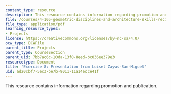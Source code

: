 ```yaml
---
content_type: resource
description: This resource contains information regarding promotion and publication.
file: /courses/4-105-geometric-disciplines-and-architecture-skills-reciprocal-methodologies-fall-2012/ad20cbf75ec3be7b901111a14ecce41f_MIT4_105F12_Pres_Ex8_LZ.pdf
file_type: application/pdf
learning_resource_types:
- Projects
license: https://creativecommons.org/licenses/by-nc-sa/4.0/
ocw_type: OCWFile
parent_title: Projects
parent_type: CourseSection
parent_uid: 7bb7ac6c-10da-13f0-8eed-bc036ee379e3
resourcetype: Document
title: 'Exercise 8: Presentation from Luisel Zayas-San-Miguel'
uid: ad20cbf7-5ec3-be7b-9011-11a14ecce41f
---
```

This resource contains information regarding promotion and publication.